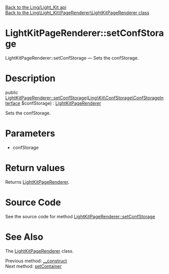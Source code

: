 [Back to the Ling/Light_Kit api](https://github.com/lingtalfi/Light_Kit/blob/master/doc/api/Ling/Light_Kit.md)<br>
[Back to the Ling\Light_Kit\PageRenderer\LightKitPageRenderer class](https://github.com/lingtalfi/Light_Kit/blob/master/doc/api/Ling/Light_Kit/PageRenderer/LightKitPageRenderer.md)


LightKitPageRenderer::setConfStorage
================



LightKitPageRenderer::setConfStorage — Sets the confStorage.




Description
================


public [LightKitPageRenderer::setConfStorage](https://github.com/lingtalfi/Light_Kit/blob/master/doc/api/Ling/Light_Kit/PageRenderer/LightKitPageRenderer/setConfStorage.md)([Ling\Kit\ConfStorage\ConfStorageInterface](https://github.com/lingtalfi/Kit/blob/master/doc/api/Ling/Kit/ConfStorage/ConfStorageInterface.md) $confStorage) : [LightKitPageRenderer](https://github.com/lingtalfi/Light_Kit/blob/master/doc/api/Ling/Light_Kit/PageRenderer/LightKitPageRenderer.md)




Sets the confStorage.




Parameters
================


- confStorage

    


Return values
================

Returns [LightKitPageRenderer](https://github.com/lingtalfi/Light_Kit/blob/master/doc/api/Ling/Light_Kit/PageRenderer/LightKitPageRenderer.md).








Source Code
===========
See the source code for method [LightKitPageRenderer::setConfStorage](https://github.com/lingtalfi/Light_Kit/blob/master/PageRenderer/LightKitPageRenderer.php#L79-L83)


See Also
================

The [LightKitPageRenderer](https://github.com/lingtalfi/Light_Kit/blob/master/doc/api/Ling/Light_Kit/PageRenderer/LightKitPageRenderer.md) class.

Previous method: [__construct](https://github.com/lingtalfi/Light_Kit/blob/master/doc/api/Ling/Light_Kit/PageRenderer/LightKitPageRenderer/__construct.md)<br>Next method: [setContainer](https://github.com/lingtalfi/Light_Kit/blob/master/doc/api/Ling/Light_Kit/PageRenderer/LightKitPageRenderer/setContainer.md)<br>

